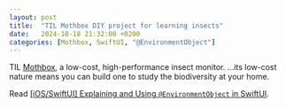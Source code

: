 ```yaml
---
layout: post
title:  "TIL Mothbox DIY project for learning insects"
date:   2024-10-18 21:32:00 +0200
categories: [Mothbox, SwiftUI, "@EnvironmentObject"]
---
```

TIL [Mothbox](https://digital-naturalism-laboratories.github.io/Mothbox/), a low-cost, high-performance insect monitor. ...its low-cost nature means you can build one to study the biodiversity at your home.

Read [[iOS/SwiftUI] Explaining and Using `@EnvironmentObject` in SwiftUI](https://medium.com/@jongchanko/ios-swiftui-explaining-and-using-environmentobject-in-swiftui-375bd58aa8df).
